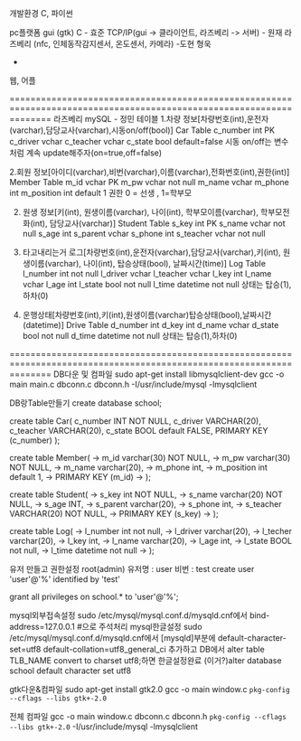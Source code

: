 개발환경 C, 파이썬

 

pc플랫폼
gui (gtk) C - 효준
TCP/IP(gui -> 클라이언트, 라즈베리 -> 서버) - 원재
라즈베리 (nfc, 인체동작감지센서, 온도센서, 카메라) -도현 형욱

+
웹, 어플
 

====================================================================================================================
라즈베리
mySQL - 정민
테이블 
1.차량 정보[차량번호(int),운전자(varchar),담당교사(varchar),시동on/off(bool)]
Car Table
	c_number int PK
	c_driver vchar
	c_teacher vchar
	c_state bool default=false
시동 on/off는 변수처럼 계속 update해주자(on=true,off=false)

2.회원 정보[아이디(varchar),비번(varchar),이름(varchar),전화번호(int),권한(int)]
Member Table
	m_id vchar PK
	m_pw vchar not null
	m_name vchar
	m_phone int
	m_position int default 1
권한 0 = 선생 , 1=학부모

2. 원생 정보[키(int), 원생이름(varchar), 나이(int), 학부모이름(varchar), 학부모전화(int), 담당교사(varchar)]
Student Table
	s_key int PK
	s_name vchar not null
	s_age int
	s_parent vchar
	s_phone int
	s_teacher vchar not null

3. 타고내리는거 로그[차량번호(int),운전자(varchar),담당교사(varchar),키(int), 원생이름(varchar), 나이(int), 탑승상태(bool), 날짜시간(time)] 
Log Table
	l_number int not null
	l_driver vchar
	l_teacher vchar 
	l_key int 
	l_name vchar
	l_age int
	l_state bool not null
	l_time datetime not null
상태는 탑승(1),하차(0)

4. 운행상태[차량번호(int),키(int),원생이름(varchar)탑승상태(bool),날짜시간(datetime)]
Drive Table
	d_number int
	d_key int
	d_name vchar
	d_state bool not null
	d_time datetime not null
상태는 탑승(1),하차(0)




====================================================================================================================
DB다운 및 컴파일
sudo apt-get install libmysqlclient-dev
gcc -o main main.c dbconn.c dbconn.h -I/usr/include/mysql -lmysqlclient

DB랑Table만들기
create database school;

create table Car( c_number INT NOT NULL, c_driver VARCHAR(20), c_teacher VARCHAR(20), c_state BOOL default FALSE, PRIMARY KEY (c_number) );


create table Member(
    -> m_id varchar(30) NOT NULL,
    -> m_pw varchar(30) NOT NULL,
    -> m_name varchar(20),
    -> m_phone int,
    -> m_position int default 1,
    -> PRIMARY KEY (m_id)
    -> );


create table Student(
    -> s_key int NOT NULL,
    -> s_name varchar(20) NOT NULL,
    -> s_age INT,
    -> s_parent varchar(20),
    -> s_phone int,
    -> s_teacher VARCHAR(20) NOT NULL,
    -> PRIMARY KEY (s_key)
    -> );



create table Log(
    -> l_number int not null,
    -> l_driver varchar(20),
    -> l_techer varchar(20),
    -> l_key int,
    -> l_name varchar(20),
    -> l_age int,
    -> l_state BOOL not null,
    -> l_time datetime not null
    -> );


유저 만들고 권한설정 root(admin) 유저명 : user 비번 : test
create user 'user'@'%' identified by 'test'

grant all privileges on school.* to 'user'@'%';



mysql외부접속설정
sudo /etc/mysql/mysql.conf.d/mysqld.cnf에서 bind-address=127.0.0.1 #으로 주석처리
mysql한글설정
sudo /etc/mysql/mysql.conf.d/mysqld.cnf에서 [mysqld]부분에 
default-character-set=utf8
default-collation=utf8_general_ci 추가하고
DB에서 alter table TLB_NAME convert to charset utf8;하면 한글설정완료
	(이거?)alter database school default character set utf8








gtk다운&컴파일
sudo apt-get install gtk2.0
gcc -o main window.c `pkg-config --cflags --libs gtk+-2.0`


전체 컴파일
gcc -o main window.c dbconn.c dbconn.h `pkg-config --cflags --libs gtk+-2.0` -I/usr/include/mysql -lmysqlclient
